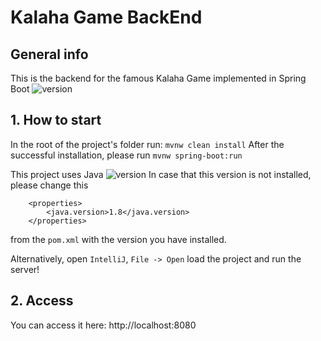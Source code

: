 # Kalaha Game BackEnd

## General info
This is the backend for the famous Kalaha Game implemented in
Spring Boot ![version](https://img.shields.io/badge/version-2.4.3-green)


## 1. How to start
In the root of the project's folder run:
`mvnw clean install`
After the successful installation, please run 
`mvnw spring-boot:run`

This project uses Java ![version](https://img.shields.io/badge/version-1.8-red)
In case that this version is not installed, please change this 
```
    <properties>
        <java.version>1.8</java.version>
    </properties>
```
from the `pom.xml` with the version you have installed.

Alternatively, open `IntelliJ`, `File -> Open` load the project and run the server!

## 2. Access
You can access it here: http://localhost:8080